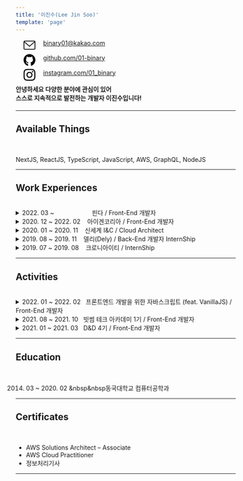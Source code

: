 ```yaml
---
title: '이진수(Lee Jin Soo)'
template: 'page'
---
```


<img src="../../static/icons/email.svg" width="27px" align="left" hspace= "18">
<a href="mailto:binary01@kakao.com">binary01@kakao.com</a><br/><br/>
<img src="../../static/icons/github.svg" width="27px" align="left" hspace= "18">
<a href="https://github.com/01-binary">github.com/01-binary</a><br/><br/>
<img src="../../static/icons/instagram.svg" width="27px" align="left" hspace= "18">
<a href="https://instagram.com/01_binary">instagram.com/01_binary</a><br/>

#### 안녕하세요 다양한 분야에 관심이 있어<br/> 스스로 지속적으로 발전하는 개발자 이진수입니다!

---

## Available Things

<br/>

NextJS, ReactJS, TypeScript, JavaScript, AWS, GraphQL, NodeJS

---

## Work Experiences

<br/>

<details>

<summary>2022. 03 ~ &nbsp &nbsp &nbsp &nbsp &nbsp &nbsp &nbsp &nbsp &nbsp &nbsp &nbsp핀다 / Front-End 개발자</summary>

- 예적금 비교 프로덕트 개발
- 신용점수, 신용정보, 신용점수 올리기 프로덕트 개발
- 모노 레포 Git Flow 작성 및 모노 레포 세팅
- 마이데이터 알고하는 동의 개발
- DSR 계산기, 여윳돈 계산기 유지보수
- 금융인증서 연동
- 연말정산 계산기 (3종), 금융 계산기 (5종) 레거시 이관 및 리팩토링
- 안드로이드, iOS와 WEB 간 인터페이스 다수 추가
- 앱 알림탭 리팩토링
- 중도 상환 안내페이지 개발
- Web ALB 세팅
- 앱 자주 묻는 질문 개발
- 이벤트 페이지 다수 개발

* 기술 스택 : NextJS, Redux, RTK-Query, Redux-saga, Tailwind CSS, TypeScript, Styled-components, AWS

</details>

<details>

<summary>2020. 12 ~ 2022. 02 &nbsp &nbsp아이겐코리아 / Front-End 개발자</summary>

- Embeddable React 개발

  - 타 사이트에 Script 방식으로 삽입할 수 있는 봇 형태의 UI 개발
  - User Agent를 활용한 PC, MO UI 제작
  - 고객사의 Sub Domain이 다를 경우에도 Indexed DB에 저장된 내용을 공유하기 위해 iframe으로 특정 도메인을 가진 페이지 삽입
  - iframe으로 삽입된 페이지에서 Indexed DB를 활용하여 Script가 삽입된 타 사이트 페이지의 정보를 기록
  - Message Channel API를 활용한 Embeddable React와 iframe간의 통신 구현
  - 페이지의 정보를 토대로 호출할 추천 리스트 API를 선별하는 Trigger 기능 제작
  - AWS Code Pipeline를 활용한 프론트엔드 CI / CD 구축 및 배포
  - 기술 스택 : React, Redux, React hooks, TypeScript, Mono Repo (Lerna, yarn Workspace), SCSS, Atomic Design System

- 어드민 웹 리팩토링 및 유지보수

  - 고객사에게 데이터 추천과 관련된 모든 정보를 제공하기 위한 백오피스(어드민) 웹에 대한 전반적인 유지보수 및 리팩토링
  - React와 상태 관리 라이브러리 Redux, 비동기처리를 위한 Redux-Saga 활용
  - Component 비즈니스 로직을 Custom Hooks에서 처리
  - Class Component를 Functional Component로 리팩토링
  - Global CSS (Bootstrap 등) 제거 및 레이아웃 재설계
  - locale(react-intl)를 활용한 국제화
  - 추천 리스트에 따라 다른 데모 View 제공
  - JavaScript에서 TypeScript로 마이그레이션
  - Antd와 Task runner gulp를 활용한 Dark Mode 제작
  - AWS Code Pipeline를 활용한 프론트엔드 CI / CD 구축 및 배포
  - AWS Certificate Manager, AWS Route 53를 활용한 SSL 적용, 호스팅
  - 기술 스택 : React, Redux, Redux-saga, React hooks, TypeScript, CRACO, Antd UI, Styled-components, AWS

- puppeteer를 활용한 네이버 쇼핑 크롤링

  - puppeteer를 활용하여 각 검색어에 대한 검색 결과를 크롤링
  - 각 검색어의 정보가 담긴 csv 파일을 Read 후, 검색의 Input 값으로 활용
  - 각 검색 데이터의 네이버 쇼핑 리뷰 텍스트 크롤링
  - 각 검색 결과의 이미지를 크롤링하여 RGB 또는 Hex Code로 변환
  - 해당 데이터를 tsv, csv 파일로 변환
  - 기술 스택 : JavaScript, Puppeteer 등

- AWS ELB 트래픽 로그를 활용한 기능 추가

  - AWS Lambda와 Eventbridge를 활용한 매일 정오 배치 작업
  - 당일 특정 API 도메인의 ELB 로그를 확인하여 호출된 도메인의 Query Param 파싱 후, S3에 적재
  - 스프링 Scheduler Cron으로 매일 S3에 적재된 파일에 접근하여 고객사별 사용, 미사용 추천 리스트 구분 후 DB 적재 AWS Lambda를 활용한 데이터 파싱, S3 적재
  - AWS Lambda에서 NodeJS 환경으로 S3 파일을 Read한 후 파싱
  - Eventbridge를 활용하여 Target이 업로드 될 때마다 Target를 파싱
  - 파싱된 데이터를 S3에 csv로 적재

- 카페 24 Admin API를 활용한 상품 데이터 추출

  - AWS DynamoDB, Lambda를 활용하여 고객사의 전체 아이템 정보를 가져오는 일배치 개발
  - 카페 24를 활용하여 쇼핑몰 운영하는 경우 매일 전체 쇼핑 리스트를 제공해주는 API가 존재하지 않음 (limit 최대 100개인 API 존재)
  - limit 최대 100개인 API를 활용하기 위한 초기 Access Token (Expire time: 2시간), Refresh Token 발행 및 DynamoDB에 저장
  - 반복문을 활용하여 전체 쇼핑 리스트 가져오기, Call 수를 Over하거나 만료 시간이 지날 경우 DynamoDB에 저장된 Refresh Token으로 Access Token 재발행 후 사용

- 라운지비 프론트엔드 제작

  - 카페 24를 활용하여 쇼핑몰을 운영하는 라운지비라는 고객사의 프론트엔드 일부분을 직접 작성
  - PC용 페이지 총 11개에 들어갈 Carousel 형태의 View 제작
  - Auto Scroll, Responsive, Mouse Hover Stop 기능을 가진 Carousel View 제작
  - fetch API와 DOM API 활용
  - Vanilla JS로 제작
  - 기술 스택 : HTML5, JavaScript, CSS3

- 올리브영 어드민 프론트엔드 개발

  - 회사에서 제공하는 데이터 추천 API의 데모 및 성과 분석 리포트를 보여주는 올리브영용 백오피스(어드민)를 개발
  - 추천 배치 정상 작동 여부 View 개발
  - 추천 배치 정상 작동 여부 API 개발
  - 백엔드 서버에서 AWS S3의 presigned url 발행을 요청하여 사용자는 가용 가능한 시간동안 프론트엔드에서 S3 파일 다운 가능
  - 추천 성과 지표 조회 화면 개발
  - 추천 & 라이브 스트림 데모 화면 개발
  - 운영 기능 (AB TEST 설정, 필터링 등) 개발
  - 기술 스택 : React, Redux, AWS (Lambda, Code Pipeline, S3)

</details>

<details>
<summary>2020. 01 ~ 2020. 11 &nbsp &nbsp신세계 I&C / Cloud Architect</summary>

- 마이크로 사이트 개발

  - 리테일 분야 AWS 활용에 대한 파트너 기업의 전문성을 인증해주는 AWS Retail Competency 취득을 위해 마이크로 사이트 개발
  - 정적 사이트 생성기인 Gatsby(React + GraphQL)로 개발
  - react-intl를 활용한 번역 기능 개발
  - AWS S3, CloudFront를 활용한 배포
  - AWS Retail Competency 심사 항목 대상으로 해당 사이트 활용
  - 관련 기사 : https://www.shinsegaegroupinside.com/44056/
  - 도메인 : https://ssgmsp.com

- Public Cloud 환경에서 Infra 운영

  - MSP (Mirco Service Provider) 역할을 하는 팀에서 인프라 운영 업무를 맡음
  - AWS Console 상에서의 보안 그룹, EC2 등 AWS Service 네이밍 룰 정의
  - 고객의 요청에 따라 Security Group Open 및 방화벽 정책 제어
  - AWS 서비스 사용량에 따른 비용 최적화
  - 기존 고객사의 아키텍처를 바탕으로 AWS로 인프라를 마이그레이션 했을 때의 AWS 아키텍처 제작
  - AWS Serverless Function인 Lambda를 활용하여 EC2에 보안 솔루션 자동설치

</details>

<details>
<summary>2019. 08 ~ 2019. 11 &nbsp &nbsp델리(Dely) / Back-End 개발자 InternShip</summary>

- 플랫폼 백엔드에 대한 전반적인 리팩토링과 기능 개발을 수행
- RDB 설계, Graphql Query, Mutation, Subscription 작성
- 네이버 클라우드 SENS를 활용하여 인증 메세지 전송 구현
- AWS, Naver Cloud Platform 등 여러 API를 활용한 경험
- 기술 스택 : NodeJS, GraphQL, Sequelize, AWS, Naver Cloud Platform

</details>

<details>
<summary>2019. 07 ~ 2019. 08 &nbsp &nbsp크로니아이티 / InternShip</summary>

- IoT 플랫폼인 OneM2M을 매주 학습하고 다른 학생 및 교수님들과 세미나를 진행

</details>

---

## Activities

<br/>

<!-- 프론트엔드 개발을 위한 자바스크립트 (feat. VanillaJS)
 -->
 <details>
<summary>2022. 01 ~ 2022. 02 &nbsp&nbsp프론트엔드 개발을 위한 자바스크립트 (feat. VanillaJS) / Front-End 개발자</summary>

- 프로그래머스에서 진행하는 JavaScript 스터디
- 매주 미션을 진행하며 멘토분들께 코드 리뷰를 받음
- Vanilla JS로만 미션을 진행하여 JS에 대한 기본기 강화
- 기술 스택 : JS
- 관련 링크 : [Link](https://programmers.co.kr/learn/courses/13545)

</details>

<details>
<summary>2021. 08 ~ 2021. 10 &nbsp&nbsp빗썸 테크 아카데미 1기 / Front-End 개발자</summary>

- 4주간 빗썸코리아에서 주최하는 웹 프론트엔드 과정을 학습하고 이를 토대로 3주간 프로젝트를 진행
- 코인에 지식이 없는 초보 투자자가 투자 고수들의 포트폴리오를 따라 투자할 수 있는 플랫폼 Clone Coin 개발
- 기술 스택 : React, JS, Redux, Redux-saga, styled-component, Custom Hooks
- 관련 링크 : [Link](https://docs.google.com/presentation/d/1snmurKuTz5yTYzdyzOJS9oceM7djMcEkXLpThUHcKeg/edit?usp=sharing)

</details>

<details>

<summary>2021. 01 ~ 2021. 03 &nbsp&nbspD&D 4기 / Front-End 개발자</summary>

- Front-End 개발자로 참여해 소비자들의 현명한 소비를 위한 서비스 '쫌싸!' 개발
- 반응형으로 PC, Mobile용 사이트 개발
- 기술 스택 : React, JS, Context API, Tailwind, AWS
- 관련 링크 : [Link](https://dnd.ac/project/10)

</details>

---

## Education

<br/>

2014. 03 ~ 2020. 02 &nbsp&nbsp동국대학교 컴퓨터공학과

---

## Certificates

<br/>

- AWS Solutions Architect – Associate
- AWS Cloud Practitioner
- 정보처리기사

---

<!--
## Papers

<br/>

- LoRaWAN 기반 블록체인 차량정보 관리 체계의 설계 및 구현

  - LoRa를 활용하여, 신뢰성 있는 차량 정보를 수집하고 이를 블록체인으로 관리할 수 있는 시스템을 구축
  - 고유 번호 - 106329679 &nbsp&nbsp[Link](http://www.riss.kr/search/detail/DetailView.do?p_mat_type=1a0202e37d52c72d&control_no=ff3fa5ed2256b1546aae8a972f9116fb)

- 전자제어 기반 잠금장치 시스템의 설계 및 구현
  - IoT 기술을 활용해 전자식으로 잠금장치(금고)를 제어하는 시스템을 설계 및 구축
  - 고유 번호 - 106039132 &nbsp&nbsp[Link](http://www.riss.kr/search/detail/DetailView.do?p_mat_type=1a0202e37d52c72d&control_no=fa8c22c6df2c09d94884a65323211ff0)

<!--금고(o), lora1(한국정보)(o),lora2(국제),lora3(scopus),종설(1(국내),2(국제))  -->

<!--
## Projects

<br/>

2021

- 초보 투자자가 투자 고수들의 포트폴리오를 따라 투자할 수 있는 플랫폼 Clone Coin 제작

  - Project Period : 2021-09 ~ 2021-10
  - Used Things : React, Redux, Redux-Saga, Antd, Styled-Component, AWS

- 소비자들의 현명한 소비를 위한 서비스 '쫌싸!' 제작
  - Project Period : 2021-01 ~ 2021-03
  - Used Things : React, Context API, Tailwind, AWS

<br/>

2020

- Gatsby를 활용한 개인 블로그 제작
  - Project Period : 2020-01 ~ 2020-02
  - Used Things : React, GraphQL, JavaScript

<br/>

<details>

<summary>2019</summary>

- OneM2M 기반 드론을 활용한 스마트 치안 시스템

  - Project Period : 2019-09 ~ 2019-12
  - Used Things : OneM2M, JavaScript

- Semantic Segmentation을 이용한 교내 시설 혼잡도 안내 서비스

  - Project Period : 2019-10 ~ 2019-11
  - Used Things : JavaScript, OneM2M, Tensorflow.js

- 카카오 아레나 브런치 사용자를 위한 글 추천 대회
  - Project Period : 2019-07 ~ 2019-07
  - Used Things : Python, Jupyter Notebook
- LoRa Network 기반 블록체인 차량 정보 관리 체계
  - Project Period : 2019-04 ~ 2019-05
  - Used Things : Raspberry Pi, LoRa
- 블록체인을 활용한 중고거래 이력관리 시스템 구성

  - Project Period : 2019-03 ~ 2019-05
  - Used Things : JavaScript, NodeJS, Docker, Hyperledger Fabric

- 오픈소스 기반의 챗봇 성능 비교분석 연구
  - Project Period : 2019-01 ~ 2019-01
  - Used Things : JavaScript, Dialogflow, QnA Maker

</details>

<br/>

<details>

<summary>2018</summary>

- 인공지능 음성인식을 통한 편의점 상품정보 알림 시스템

  - Project Period : 2018-09 ~ 2018-12
  - Used Things : JavaScript, NodeJS, MySQL

- 웨어러블 디바이스를 활용한 실시간 소방관 위험 감지 시스템

  - Project Period : 2018-11 ~ 2018-12
  - Used Things : Arduino Uno, Android

- 강의실 대관 및 강의실 정보열람 시스템

  - Project Period : 2018-11 ~ 2018-12
  - Used Things : JavaScript, NodeJS, MySQL

- OpenGL를 이용한 게임 제작

  - Project Period : 2018-11 ~ 2018-12
  - Used Things : C++, OpenGL

- 전자제어 기반 잠금장치 시스템의 설계 및 구현

  - Project Period : 2018-10 ~ 2018-11
  - Used Things : Arduino Uno, JavaScript, NodeJS, MongoDB

- 크롤링을 이용한 포털사이트 검색순위 종합시스템
  - Project Period : 2018-06 ~ 2018-06
  - Used Things : Java, Swing

</details> -->
